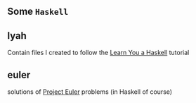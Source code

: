 Some `Haskell`
-----------

## lyah

Contain files I created to follow the [Learn You a Haskell](http://learnyouahaskell.com) tutorial

## euler

solutions of [Project Euler](http://projecteuler.net) problems (in Haskell of course)
